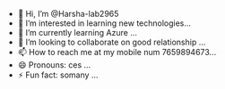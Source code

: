 - 👋 Hi, I’m @Harsha-lab2965
- 👀 I’m interested in learning new technologies...
- 🌱 I’m currently learning Azure ...
- 💞️ I’m looking to collaborate on good relationship ...
- 📫 How to reach me at my mobile num 7659894673...
- 😄 Pronouns: ces  ...
- ⚡ Fun fact: somany ...

<!---
Harsha-lab2965/Harsha-lab2965 is a ✨ special ✨ repository because its `README.md` (this file) appears on your GitHub profile.
You can click the Preview link to take a look at your changes.
--->

